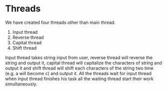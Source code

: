 # Threads
We have created four threads other than main thread. 
1. Input thread 
2. Reverse thread 
3. Capital thread 
4. Shift thread 

Input thread takes string input from user, reverse thread will reverse the string and output it, 
capital thread will capitalize the characters of string and output it and shift thread will shift each 
characters of the string two time (e.g. a will become c) and output it. All the threads wait for input 
thread when input thread finishes his task all the waiting thread start their work simultaneously.
